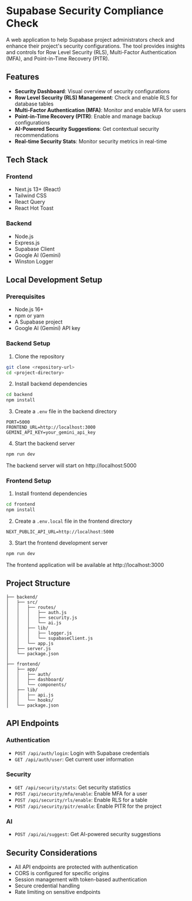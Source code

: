 # Supabase Security Compliance Check

A web application to help Supabase project administrators check and enhance their project's security configurations. The tool provides insights and controls for Row Level Security (RLS), Multi-Factor Authentication (MFA), and Point-in-Time Recovery (PITR).

## Features

- **Security Dashboard**: Visual overview of security configurations
- **Row Level Security (RLS) Management**: Check and enable RLS for database tables
- **Multi-Factor Authentication (MFA)**: Monitor and enable MFA for users
- **Point-in-Time Recovery (PITR)**: Enable and manage backup configurations
- **AI-Powered Security Suggestions**: Get contextual security recommendations
- **Real-time Security Stats**: Monitor security metrics in real-time

## Tech Stack

### Frontend
- Next.js 13+ (React)
- Tailwind CSS
- React Query
- React Hot Toast

### Backend
- Node.js
- Express.js
- Supabase Client
- Google AI (Gemini)
- Winston Logger

## Local Development Setup

### Prerequisites
- Node.js 16+
- npm or yarn
- A Supabase project
- Google AI (Gemini) API key

### Backend Setup

1. Clone the repository
```bash
git clone <repository-url>
cd <project-directory>
```

2. Install backend dependencies
```bash
cd backend
npm install
```

3. Create a `.env` file in the backend directory
```env
PORT=5000
FRONTEND_URL=http://localhost:3000
GEMINI_API_KEY=your_gemini_api_key
```

4. Start the backend server
```bash
npm run dev
```

The backend server will start on http://localhost:5000

### Frontend Setup

1. Install frontend dependencies
```bash
cd frontend
npm install
```

2. Create a `.env.local` file in the frontend directory
```env
NEXT_PUBLIC_API_URL=http://localhost:5000
```

3. Start the frontend development server
```bash
npm run dev
```

The frontend application will be available at http://localhost:3000

## Project Structure

```
├── backend/
│   ├── src/
│   │   ├── routes/
│   │   │   ├── auth.js
│   │   │   ├── security.js
│   │   │   └── ai.js
│   │   ├── lib/
│   │   │   ├── logger.js
│   │   │   └── supabaseClient.js
│   │   └── app.js
│   ├── server.js
│   └── package.json
│
├── frontend/
│   ├── app/
│   │   ├── auth/
│   │   ├── dashboard/
│   │   └── components/
│   ├── lib/
│   │   ├── api.js
│   │   └── hooks/
│   └── package.json
```

## API Endpoints

### Authentication
- `POST /api/auth/login`: Login with Supabase credentials
- `GET /api/auth/user`: Get current user information

### Security
- `GET /api/security/stats`: Get security statistics
- `POST /api/security/mfa/enable`: Enable MFA for a user
- `POST /api/security/rls/enable`: Enable RLS for a table
- `POST /api/security/pitr/enable`: Enable PITR for the project

### AI
- `POST /api/ai/suggest`: Get AI-powered security suggestions


## Security Considerations

- All API endpoints are protected with authentication
- CORS is configured for specific origins
- Session management with token-based authentication
- Secure credential handling
- Rate limiting on sensitive endpoints

